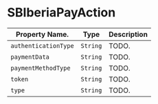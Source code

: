 # SBIberiaPayAction

| Property Name.       | Type     | Description                                         |
|----------------------|----------|-----------------------------------------------------|
| `authenticationType` | `String` | TODO.                                               |
| `paymentData`        | `String` | TODO.                                               |
| `paymentMethodType`  | `String` | TODO.                                               |
| `token`              | `String` | TODO.                                               |
| `type`               | `String` | TODO.                                               |